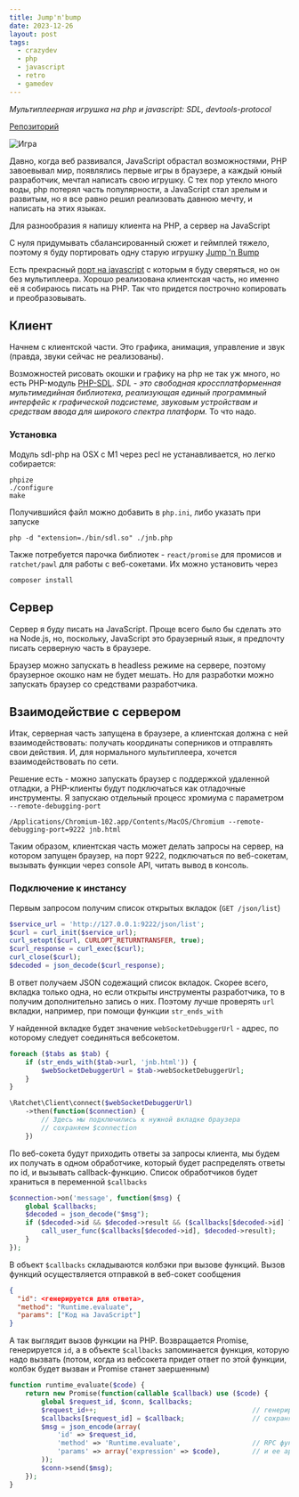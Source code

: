 ```yaml
---
title: Jump'n'bump
date: 2023-12-26
layout: post
tags: 
  - crazydev
  - php
  - javascript
  - retro
  - gamedev
---
```


*Мультиплеерная игрушка на php и javascript: SDL, devtools-protocol*

[Репозиторий](https://github.com/esix/jump-n-bump)

![Игра](./gameplay.png)

<!--more-->

Давно, когда веб развивался, JavaScript обрастал возможностями, PHP завоевывал мир, появлялись первые 
игры в браузере, а каждый юный разработчик, мечтал написать свою игрушку. С тех пор утекло много воды, php
потерял часть популярности, а JavaScript стал зрелым и развитым, но я все равно решил реализовать давнюю 
мечту, и написать на этих языках.

Для разнообразия я напишу клиента на PHP, а сервер на JavaScript

С нуля придумывать сбалансированный сюжет и геймплей тяжело, поэтому я буду портировать одну старую игрушку 
[Jump 'n Bump](https://en.wikipedia.org/wiki/Jump_%27n_Bump)

Есть прекрасный [порт на javascript](https://github.com/ennorehling/jump-n-bump) с которым я буду сверяться, но он
без мультиплеера. Хорошо реализована клиентская часть, но именно её я собираюсь писать на PHP. Так что придется 
построчно копировать и преобразовывать.


## Клиент

Начнем с клиентской части. Это графика, анимация, управление и звук (правда, звуки сейчас не
реализованы).

Возможностей рисовать окошки и графику на php не так уж много, но есть PHP-модуль [PHP-SDL](https://github.com/Ponup/php-sdl).
<cite>SDL - это свободная кроссплатформенная мультимедийная библиотека, реализующая единый программный интерфейс к графической подсистеме, звуковым устройствам и средствам ввода для широкого спектра платформ.</cite>
То что надо.

### Установка

Модуль sdl-php на OSX с M1 через pecl не устанавливается, но легко собирается:

```
phpize
./configure 
make
```

Получившийся файл можно добавить в `php.ini`, либо указать при запуске
```
php -d "extension=./bin/sdl.so" ./jnb.php
```


Также потребуется парочка библиотек - `react/promise` для промисов и `ratchet/pawl` для работы с веб-сокетами. Их можно 
установить через
```
composer install
```



## Сервер


Сервер я буду писать на JavaScript. Проще всего было бы сделать это на Node.js, но, поскольку, JavaScript это 
браузерный язык, я предпочту писать серверную часть в браузере.

Браузер можно запускать в headless режиме на сервере, поэтому браузерное окошко нам не будет мешать. Но для разработки
можно запускать браузер со средствами разработчика.





## Взаимодействие с сервером

Итак, серверная часть запущена в браузере, а клиентская должна с ней взаимодействовать: получать координаты соперников и 
отправлять свои действия. И, для нормального мультиплеера, хочется взаимодействовать по сети. 

Решение есть - можно запускать браузер с поддержкой удаленной отладки, а PHP-клиенты будут подключаться как отладочные 
инструменты. Я запускаю отдельный процесс хромиума с параметром `--remote-debugging-port`


```
/Applications/Chromium-102.app/Contents/MacOS/Chromium --remote-debugging-port=9222 jnb.html
```

Таким образом, клиентская часть может делать запросы на сервер, на котором запущен браузер, на порт 9222, подключаться
по веб-сокетам, вызывать функции через console API, читать вывод в консоль.

### Подключение к инстансу 
Первым запросом получим список открытых вкладок (`GET /json/list`)

```php
$service_url = 'http://127.0.0.1:9222/json/list';
$curl = curl_init($service_url);
curl_setopt($curl, CURLOPT_RETURNTRANSFER, true);
$curl_response = curl_exec($curl);
curl_close($curl);
$decoded = json_decode($curl_response);
```

В ответ получаем JSON содежащий список вкладок. Скорее всего, вкладка только одна, но если открыты инструменты
разработчика, то в получим дополнительно запись о них. Поэтому лучше проверять `url` вкладки, например,
при помощи функции `str_ends_with` 

У найденной вкладке будет значение `webSocketDebuggerUrl` - адрес, по которому следует соединяться вебсокетом.

```php
foreach ($tabs as $tab) {
    if (str_ends_with($tab->url, 'jnb.html')) {
        $webSocketDebuggerUrl = $tab->webSocketDebuggerUrl;
    }
}

\Ratchet\Client\connect($webSocketDebuggerUrl)
    ->then(function($connection) {
        // Здесь мы подключились к нужной вкладке браузера 
        // сохраняем $connection
    })
```

По веб-сокета будут приходить ответы за запросы клиента, мы будем их получать в одном обработчике, который будет 
распределять ответы по id, и вызывать callback-функцию. Список обработчиков будет храниться в переменной `$callbacks`

```php
$connection->on('message', function($msg) {
    global $callbacks;
    $decoded = json_decode("$msg");
    if ($decoded->id && $decoded->result && ($callbacks[$decoded->id] ?? null)) {
        call_user_func($callbacks[$decoded->id], $decoded->result);
    }
});
```

В объект `$callbacks` складываются колбэки при вызове функций. Вызов функций осуществляется отправкой в веб-сокет
сообщения 
```json
{
  "id": <генерируется для ответа>, 
  "method": "Runtime.evaluate", 
  "params": ["Код на JavaScript"]
}
```

А так выглядит вызов функции на PHP. Возвращается Promise, генерируется `id`, а в объекте `$callbacks` запоминается 
функция, которую надо вызвать (потом, когда из вебсокета придет ответ по этой функции, колбэк будет вызван и Promise станет
заершенным)


```php
function runtime_evaluate($code) {
    return new Promise(function(callable $callback) use ($code) {
        global $request_id, $conn, $callbacks;
        $request_id++;                                       // генерируем id
        $callbacks[$request_id] = $callback;                 // сохраняем callback
        $msg = json_encode(array(
            'id' => $request_id,
            'method' => 'Runtime.evaluate',                  // RPC функция
            'params' => array('expression' => $code),        // и ее аргументы (JS-код)
        ));
        $conn->send($msg);
    });
}
```

